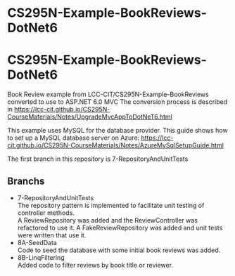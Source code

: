 # CS295N-Example-BookReviews-DotNet6
# CS295N-Example-BookReviews-DotNet6
Book Review example from LCC-CIT/CS295N-Example-BookReviews converted to use to ASP.NET 6.0 MVC
The conversion process is described in https://lcc-cit.github.io/CS295N-CourseMaterials/Notes/UpgradeMvcAppToDotNeT6.html

This example uses MySQL for the database provider. This guide shows how to set up a MySQL database server on Azure: https://lcc-cit.github.io/CS295N-CourseMaterials/Notes/AzureMySqlSetupGuide.html
 
The first branch in this repository is 7-RepositoryAndUnitTests
 
 ## Branchs
 - 7-RepositoryAndUnitTests  
  The repository pattern is implemented to facilitate unit testing of controller methods.  
  A ReviewRepository was added and the ReviewController was refactored to use it. A FakeReviewRepository was added and unit tests were written that use it.
- 8A-SeedData  
  Code to seed the database with some initial book reviews was added.
- 8B-LinqFiltering  
  Added code to filter reviews by book title or reviewer.
